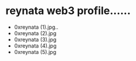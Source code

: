 # reynata web3 profile......
- 0xreynata (1).jpg..
- 0xreynata (2).jpg
- 0xreynata (3).jpg
- 0xreynata (4).jpg
- 0xreynata (5).jpg
